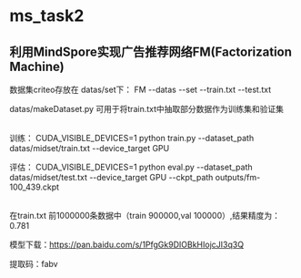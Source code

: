 # ms_task2

## 利用MindSpore实现广告推荐网络FM(Factorization Machine)

数据集criteo存放在 datas/set下：
  FM
  --datas
    --set
      --train.txt
      --test.txt
      
datas/makeDataset.py 可用于将train.txt中抽取部分数据作为训练集和验证集
<br /><br />


训练：
CUDA_VISIBLE_DEVICES=1 python train.py --dataset_path datas/midset/train.txt --device_target GPU

评估：
CUDA_VISIBLE_DEVICES=1 python eval.py --dataset_path datas/midset/test.txt --device_target GPU --ckpt_path outputs/fm-100_439.ckpt
<br /><br />

在train.txt 前1000000条数据中（train 900000,val 100000）,结果精度为：0.781

模型下载：https://pan.baidu.com/s/1PfgGk9DIOBkHIojcJI3q3Q

提取码：fabv
